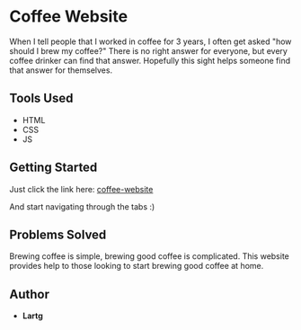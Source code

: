 # Coffee Website

When I tell people that I worked in coffee for 3 years, I often get asked "how should I brew my coffee?"  There is no right answer for everyone, but every coffee drinker can find that answer. Hopefully this sight helps someone find that answer for themselves.

## Tools Used

- HTML
- CSS
- JS

## Getting Started

Just click the link here: [coffee-website](https://lartg.github.io/coffee-website/)

And start navigating through the tabs :)

## Problems Solved

Brewing coffee is simple, brewing good coffee is complicated. This website provides help to those looking to start brewing good coffee at home.

## Author
* **Lartg**
